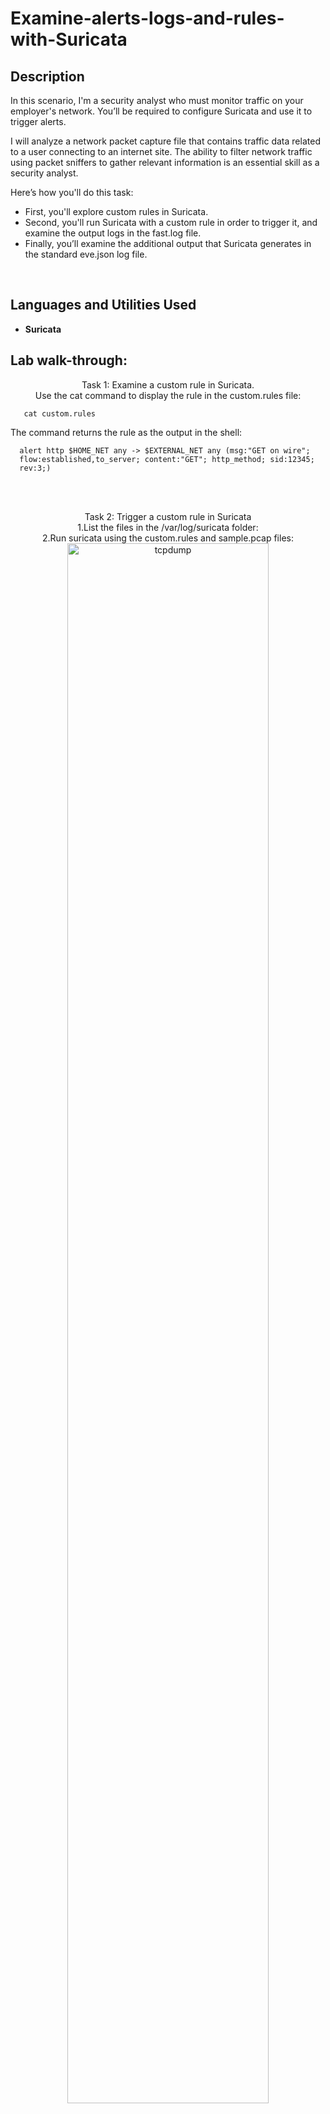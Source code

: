 <h1>Examine-alerts-logs-and-rules-with-Suricata</h1>

<h2>Description</h2>
In this scenario, I'm a security analyst who must monitor traffic on your employer's network. You’ll be required to configure Suricata and use it to trigger alerts.

I will analyze a network packet capture file that contains traffic data related to a user connecting to an internet site. The ability to filter network traffic using packet sniffers to gather relevant information is an essential skill as a security analyst.

Here’s how you'll do this task: 
* First, you'll explore custom rules in Suricata. 
* Second, you'll run Suricata with a custom rule in order to trigger it, and examine the output logs in the fast.log file. 
* Finally, you’ll examine the additional output that Suricata generates in the standard eve.json log file.
<br />


<h2>Languages and Utilities Used</h2>

- <b>Suricata</b> 

<h2>Lab walk-through:</h2>

<p align="center">
Task 1: Examine a custom rule in Suricata.
  <br>
Use the cat command to display the rule in the custom.rules file:<br/>
  
```
   cat custom.rules
```

The command returns the rule as the output in the shell:
```
  alert http $HOME_NET any -> $EXTERNAL_NET any (msg:"GET on wire";
  flow:established,to_server; content:"GET"; http_method; sid:12345;
  rev:3;)
```
<br />
<br />
<p align="center">
Task 2: Trigger a custom rule in Suricata
  <br>
1.List the files in the /var/log/suricata folder:
  <br>
2.Run suricata using the custom.rules and sample.pcap files:
<img src="https://i.gyazo.com/589647020c81a6eacf761ae493e0df7f.png" height="80%" width="80%" alt="tcpdump"/>
  <br>
3. List the files in the /var/log/suricata folder again:
<br>
4. Use the cat command to display the fast.log file generated by Suricata:
<img src="https://i.gyazo.com/5e179128dfabb287434d84202dcffdb9.png" height="80%" width="80%" alt="tcpdump"/>   
<br />
<br />

<p align="center">  
Task 2. Apply a basic Wireshark filter and inspect a packet for specific information <br/>
<img src="https://i.gyazo.com/cd3faa84fbcc7da2773f2e3c1ed5c6a0.png" height="80%" width="80%" alt="tcpdump"/>
<img src="https://i.gyazo.com/45586ac4bf9fdb7db16b7bfd0145acd0.png" height="80%" width="80%" alt="tcpdump"/>
<br />
<br />
<p align="center">  
Task 3: You’ll use filters to analyze specific network packets based on where the packets came from or where they were sent to. You’ll explore how to select packets using either their physical Ethernet Media Access Control (MAC) address or their Internet Protocol (IP) address. 
  Enter the following filter to select traffic to or from a specific Ethernet MAC address. This filters traffic related to one MAC address, regardless of the other protocols involved: eth.addr == 42:01:ac:15:e0:02.
  After analyzing the first packet listed, what is the protocol contained in the Internet Protocol Version 4 subtree related to MAC address 42:01:ac:15:e0:02?<br/>
<img src="https://i.gyazo.com/a153ef69fbc489b79db2e183f4fbb0a5.png" height="80%" width="80%" alt="tcpdump"/>
<img src="https://i.gyazo.com/98150c74ba67d390c0aaab0ac3266b85.png" height="80%" width="80%" alt="tcpdump"/>
<br />
<br />
<p align="center">  
Task 4: In this task, you’ll use filters to select and examine DNS traffic. Once you‘ve selected sample DNS traffic, you’ll drill down into the protocol to examine how the DNS packet data contains both queries (names of internet sites that are being looked up) and answers (IP addresses that are being sent back by a DNS server when a name is successfully resolved).<br/>
<img src="https://i.gyazo.com/153f4bbdca732d8490b3ec6174906415.png" height="80%" width="80%" alt="tcpdump"/>
<img src="https://i.gyazo.com/336d7cb43cd64b32c31115898424d07f.png" height="80%" width="80%" alt="tcpdump"/>
<img src="https://i.gyazo.com/75945508a3eb0a5fae9732e7b855f62c.png" height="80%" width="80%" alt="tcpdump"/>
<br />
<br />
<p align="center">  
Task 5: In this task, you’ll use additional filters to select and examine TCP packets. You’ll learn how to search for text that is present in payload data contained inside network packets. This will locate packets based on something such as a name or some other text that is of interest to you.<br/>
<img src="https://i.gyazo.com/d732d018ce300d62bbf095781ec4d145.png" height="80%" width="80%" alt="tcpdump"/>
<img src="https://i.gyazo.com/a8dcd012f2384d0200235068f01a277a.png" height="80%" width="80%" alt="tcpdump"/>
<p align="center"> 
<br />
<br />
Task 6: Enter the following filter "curl" to select TCP packet data that contains specific text data.
<img src="https://i.gyazo.com/b22ec16b409b393b2b975e99e5320278.png" height="80%" width="80%" alt="tcpdump"/>


<br />
<br />
